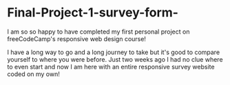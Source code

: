 # Final-Project-1-survey-form-

I am so so happy to have completed my first personal project on freeCodeCamp's responsive web design course!

I have a long way to go and a long journey to take but it's good to compare yourself to where you were before. Just two weeks ago I had no clue where to even start and now I am here with an entire responsive survey website coded on my own!
